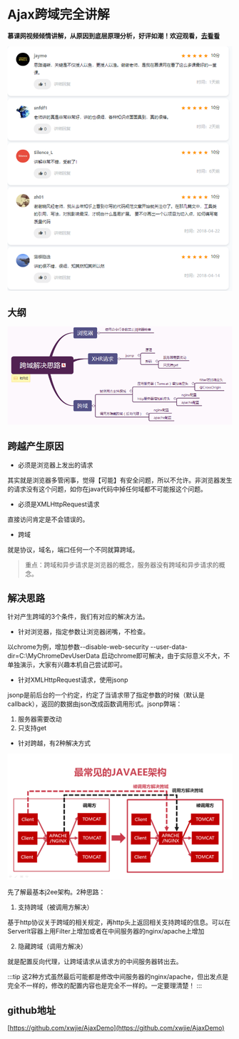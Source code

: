 # Ajax跨域完全讲解

**慕课网视频倾情讲解，从原因到底层原理分析，好评如潮！欢迎观看，[去看看](https://www.imooc.com/learn/947)**



![评价](./images/imooc.png)

## 大纲

![大纲](./images/all.png)


## 跨越产生原因
* 必须是浏览器上发出的请求

其实就是浏览器多管闲事，觉得【可能】有安全问题，所以不允许。非浏览器发生的请求没有这个问题，如你在java代码中掉任何域都不可能报这个问题。

* 必须是XMLHttpRequest请求

直接访问肯定是不会错误的。

* 跨域

就是协议，域名，端口任何一个不同就算跨域。

> 重点：跨域和异步请求是浏览器的概念，服务器没有跨域和异步请求的概念。

## 解决思路
针对产生跨域的3个条件，我们有对应的解决方法。

* 针对浏览器，指定参数让浏览器闭嘴，不检查。

以chrome为例，增加参数--disable-web-security --user-data-dir=C:\MyChromeDevUserData 启动chrome即可解决，由于实际意义不大，不单独演示，大家有兴趣本机自己尝试即可。

* 针对XMLHttpRequest请求，使用jsonp

jsonp是前后台的一个约定，约定了当请求带了指定参数的时候（默认是callback），返回的数据由json改成函数调用形式。jsonp弊端：
1. 服务器需要改动
2. 只支持get

* 针对跨越，有2种解决方式


![j2ee架构](./images/j2ee.png)

先了解最基本j2ee架构。2种思路：

1. 支持跨域（被调用方解决）

基于http协议关于跨域的相关规定，再http头上返回相关支持跨域的信息。可以在Serverlt容器上用Filter上增加或者在中间服务器的nginx/apache上增加

2. 隐藏跨域（调用方解决）

就是配置反向代理，让跨域请求从请求方的中间服务器转出去。

:::tip
这2种方式虽然最后可能都是修改中间服务器的nginx/apache，但出发点是完全不一样的，修改的配置内容也是完全不一样的。一定要理清楚！
:::

## github地址

[https://github.com/xwjie/AjaxDemo](https://github.com/xwjie/AjaxDemo)